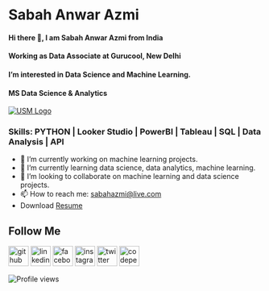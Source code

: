 # **Sabah Anwar Azmi**
#### Hi there 👋, I am Sabah Anwar Azmi from India
#### Working as Data Associate at Gurucool, New Delhi
#### I’m interested in Data Science and Machine Learning. 
#### MS Data Science & Analytics
[![USM Logo](https://www.usm.my/templates/yootheme/cache/usm-white-475e851a.png)](https://www.usm.my/)

### Skills: **PYTHON | Looker Studio | PowerBI | Tableau | SQL | Data Analysis | API**

- 🔭 I’m currently working on machine learning projects. 
- 🌱 I’m currently learning data science, data analytics, machine learning.
- 👯 I’m looking to collaborate on machine learning and data science projects.
- 📫 How to reach me: sabahazmi@live.com 
- Download <a href="https://www.linkedin.com/in/sabahazmi/overlay/1635510149476/single-media-viewer?type=DOCUMENT&profileId=ACoAABjnTQYBf5By3L4gmD7tTWT8FLMq2T0qOaI&lipi=urn%3Ali%3Apage%3Ad_flagship3_profile_view_base%3B%2FNqvK%2BtuQ0C9%2BtMxIQPm5Q%3D%3D" target="_blank">Resume</a>

<!-- ![Sabah's GitHub stats](https://github-readme-stats.vercel.app/api?username=sabahazmi&count_private=true&show_icons=true&theme=radical) -->

## Follow Me
[<img src='https://cdn.jsdelivr.net/npm/simple-icons@3.0.1/icons/github.svg' alt='github' height='40'>](https://github.com/sabahazmi)  [<img src='https://cdn.jsdelivr.net/npm/simple-icons@3.0.1/icons/linkedin.svg' alt='linkedin' height='40'>](https://www.linkedin.com/in/sabahazmi/)  [<img src='https://cdn.jsdelivr.net/npm/simple-icons@3.0.1/icons/facebook.svg' alt='facebook' height='40'>](https://www.facebook.com/sabahazmi)  [<img src='https://cdn.jsdelivr.net/npm/simple-icons@3.0.1/icons/instagram.svg' alt='instagram' height='40'>](https://www.instagram.com/sabah_azmi/)  [<img src='https://cdn.jsdelivr.net/npm/simple-icons@3.0.1/icons/twitter.svg' alt='twitter' height='40'>](https://twitter.com/sabahazmisays)  [<img src='https://cdn.jsdelivr.net/npm/simple-icons@3.0.1/icons/codepen.svg' alt='codepen' height='40'>](https://codepen.io/sabahazmi)  

 
![Profile views](https://gpvc.arturio.dev/sabahazmi)  
